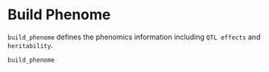# Build Phenome
`build_phenome` defines the phenomics information including `QTL effects` and `heritability`.

```@docs
build_phenome
```